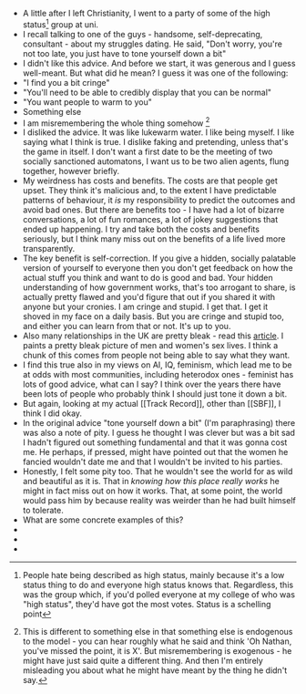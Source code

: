 - A little after I left Christianity, I went to a party of some of the high status[^1] group at uni.
- I recall talking to one of the guys - handsome, self-deprecating, consultant - about my struggles dating. He said, "Don't worry, you're not too late, you just have to tone yourself down a bit"
- I didn't like this advice. And before we start, it was generous and I guess well-meant. But what did he mean? I guess it was one of the following:
- "I find you a bit cringe"
- "You'll need to be able to credibly display that you can be normal"
- "You want people to warm to you"
- Something else
- I am misremembering the whole thing somehow [^2]
- I disliked the advice. It was like lukewarm water. I like being myself. I like saying what I think is true. I dislike faking and pretending, unless that's the game in itself. I don't want a first date to be the meeting of two socially sanctioned automatons, I want us to be two alien agents, flung together, however briefly.
- My weirdness has costs and benefits. The costs are that people get upset. They think it's malicious and, to the extent I have predictable patterns of behaviour, it _is_ my responsibility to predict the outcomes and avoid bad ones. But there are benefits too - I have had a lot of bizarre conversations, a lot of fun romances, a lot of jokey suggestions that ended up happening. I try and take both the costs and benefits seriously, but I think many miss out on the benefits of a life lived more transparently.
- The key benefit is self-correction. If you give a hidden, socially palatable version of yourself to everyone then you don't get feedback on how the actual stuff you think and want to do is good and bad. Your hidden understanding of how government works, that's too arrogant to share, is actually pretty flawed and you'd figure that out if you shared it with anyone but your cronies. I am cringe and stupid. I get that. I get it shoved in my face on a daily basis. But you are cringe and stupid too, and either you can learn from that or not. It's up to you.
- Also many relationships in the UK are pretty bleak - read this [article](https://open.substack.com/pub/drpsychmom1/p/what-men-think-about-sex-versus-reality?r=18mntl&utm_campaign=post&utm_medium=web&showWelcomeOnShare=false). I paints a pretty bleak picture of men and women's sex lives. I think a chunk of this comes from people not being able to say what they want.
- I find this true also in my views on AI, IQ, feminism, which lead me to be at odds with most communities, including heterodox ones - feminist has lots of good advice, what can I say? I think over the years there have been lots of people who probably think I should just tone it down a bit.
- But again, looking at my actual [[Track Record]], other than [[SBF]], I think I did okay.
- In the original advice "tone yourself down a bit" (I'm paraphrasing) there was also a note of pity. I guess he thought I was clever but was a bit sad I hadn't figured out something fundamental and that it was gonna cost me. He perhaps, if pressed, might have pointed out that the women he fancied wouldn't date me and that I wouldn't be invited to his parties.
- Honestly, I felt some pity too. That he wouldn't see the world for as wild and beautiful as it is. That in _knowing how this place really works_ he might in fact miss out on how it works. That, at some point, the world would pass him by because reality was weirder than he had built himself to tolerate.
- What are some concrete examples of this?
-
- [^1]: People hate being described as high status, mainly because it's a low status thing to do and everyone high status knows that. Regardless, this was the group which, if you'd polled everyone at my college of who was "high status", they'd have got the most votes. Status is a schelling point
- [^2]: This is different to something else in that something else is endogenous to the model - you can hear roughly what he said and think 'Oh Nathan, you've missed the point, it is X'. But misremembering is exogenous - he might have just said quite a different thing. And then I'm entirely misleading you about what he might have meant by the thing he didn't say.
